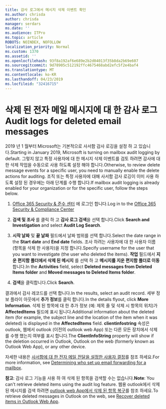```yaml
---
title: 감사 로그에서 메시지 삭제 이벤트 확인
ms.author: chrisda
author: chrisda
manager: serdars
ms.date: ''
ms.audience: ITPro
ms.topic: article
ROBOTS: NOINDEX, NOFOLLOW
localization_priority: Normal
ms.custom: 1370
ms.assetid: ''
ms.openlocfilehash: 93f8a192af6e689e2b2d04013f35b8da2b69e607
ms.sourcegitcommit: 9d78905c512192ffc4675468abd2efc5f2e4baf4
ms.translationtype: MT
ms.contentlocale: ko-KR
ms.lasthandoff: 04/23/2019
ms.locfileid: "32416715"
---
```

# <a name="audit-logs-for-deleted-email-messages"></a><span data-ttu-id="95265-102">삭제 된 전자 메일 메시지에 대 한 감사 로그</span><span class="sxs-lookup"><span data-stu-id="95265-102">Audit logs for deleted email messages</span></span>

<span data-ttu-id="95265-103">2019 년 1 월부터 Microsoft는 기본적으로 사서함 감사 로깅을 설정 하 고 있습니다.</span><span class="sxs-lookup"><span data-stu-id="95265-103">Starting in January 2019, Microsoft is turning on mailbox audit logging by default.</span></span> <span data-ttu-id="95265-104">그렇지 않고 특정 사용자에 대 한 메시지 삭제 이벤트를 검토 하려면 감사에 대 한 삭제 작업을 수동으로 사용 하도록 설정 해야 합니다.</span><span class="sxs-lookup"><span data-stu-id="95265-104">Otherwise, to review delete message events for a specific user, you need to manually enable the delete actions for auditing.</span></span> <span data-ttu-id="95265-105">조직 또는 특정 사용자에 대해 사서함 감사 로깅이 이미 사용 하도록 설정 된 경우에는 아래 단계를 수행 합니다.</span><span class="sxs-lookup"><span data-stu-id="95265-105">If mailbox audit logging is already enabled for your organization or for the specific user, follow the steps below.</span></span>

1. <span data-ttu-id="95265-106">[Office 365 Security & 준수 센터](https://protection.office.com/) 에 로그인 합니다.</span><span class="sxs-lookup"><span data-stu-id="95265-106">Log in to the [Office 365 Security & Compliance Center](https://protection.office.com/)</span></span>

2. <span data-ttu-id="95265-107">**검색 및 조사** 를 클릭 하 고 **감사 로그 검색**을 선택 합니다.</span><span class="sxs-lookup"><span data-stu-id="95265-107">Click **Search and Investigation** and select **Audit Log Search**.</span></span>

3. <span data-ttu-id="95265-108">**시작 날짜** 및 **끝 날짜** 필드에서 날짜 범위를 선택 합니다.</span><span class="sxs-lookup"><span data-stu-id="95265-108">Select the date range in the **Start date** and **End date** fields.</span></span> <span data-ttu-id="95265-109">조사 하려는 사용자에 대 한 사용자 이름 (항목을 삭제 한 사용자)을 지정 합니다.</span><span class="sxs-lookup"><span data-stu-id="95265-109">Specify username for the user that you want to investigate (the user who deleted the items).</span></span> <span data-ttu-id="95265-110">**작업** 필드에서 **지운 편지함 폴더에서 삭제 된 메시지** 를 선택 하 고 **메시지를 지운 편지함 폴더로 이동**합니다.</span><span class="sxs-lookup"><span data-stu-id="95265-110">In the **Activities** field, select **Deleted messages from Deleted Items folder** and **Moved messages to Deleted Items folder**.</span></span>

4. <span data-ttu-id="95265-111">**검색**을 클릭합니다.</span><span class="sxs-lookup"><span data-stu-id="95265-111">Click **Search**.</span></span>

<span data-ttu-id="95265-112">결과에서 감사 레코드를 선택 합니다.</span><span class="sxs-lookup"><span data-stu-id="95265-112">In the results, select an audit record.</span></span> <span data-ttu-id="95265-113">세부 정보 플라이 아웃에서 **추가 정보**를 클릭 합니다.</span><span class="sxs-lookup"><span data-stu-id="95265-113">In the details flyout, click **More Information**.</span></span> <span data-ttu-id="95265-114">삭제 된 항목에 대 한 추가 정보 (예: 제목 줄 및 삭제 시 항목의 위치)가 **AffectedItems** 필드에 표시 됩니다.</span><span class="sxs-lookup"><span data-stu-id="95265-114">Additional information about the deleted item (for example, the subject line and the location of the item when it was deleted) is displayed in the **AffectedItems** field.</span></span> <span data-ttu-id="95265-115">**clientinfostring** 속성은 outlook, 웹에서 outlook (이전의 outlook web App) 또는 다른 모든 장치에서 삭제를 수행 했는지 여부를 표시 합니다.</span><span class="sxs-lookup"><span data-stu-id="95265-115">The **ClientInfoString** property will show if the deletion occurred in Outlook, Outlook on the web (formerly known as Outlook Web App), or any other device.</span></span>

<span data-ttu-id="95265-116">자세한 내용은 [사서함에 대 한 전자 메일 전달을 설정한 사용자 결정](https://docs.microsoft.com/office365/securitycompliance/auditing-troubleshooting-scenarios#determining-if-a-user-deleted-email-items)를 참조 하세요.</span><span class="sxs-lookup"><span data-stu-id="95265-116">For more information, see [Determining who set up email forwarding for a mailbox](https://docs.microsoft.com/office365/securitycompliance/auditing-troubleshooting-scenarios#determining-if-a-user-deleted-email-items).</span></span>

<span data-ttu-id="95265-117">**참고**: 감사 로그 기능을 사용 하 여 삭제 된 항목을 검색할 수는 없습니다.</span><span class="sxs-lookup"><span data-stu-id="95265-117">**Note**: You can't retrieve deleted items using the audit log feature.</span></span> <span data-ttu-id="95265-118">웹용 outlook에서 삭제 된 메시지를 검색 하려면 [outlook web App에서 삭제 된 항목 복구](https://support.office.com/article/C3D8FC15-EEEF-4F1C-81DF-E27964B7EDD4)를 참조 하세요.</span><span class="sxs-lookup"><span data-stu-id="95265-118">To retrieve deleted messages in Outlook on the web, see [Recover deleted items in Outlook Web App](https://support.office.com/article/C3D8FC15-EEEF-4F1C-81DF-E27964B7EDD4).</span></span>
